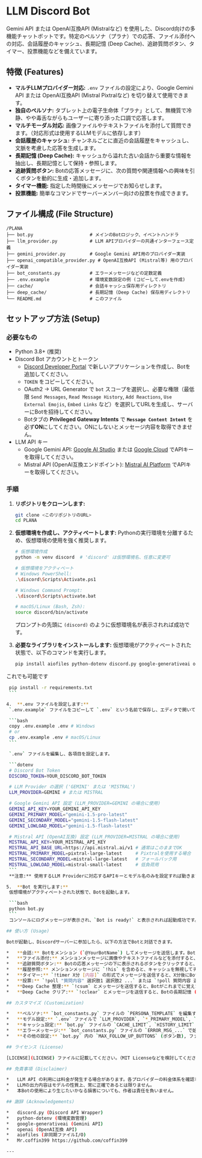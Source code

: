 # LLM Discord Bot

Gemini API または OpenAI互換API (Mistralなど) を使用した、Discord向けの多機能チャットボットです。特定のペルソナ（プラナ）での応答、ファイル添付への対応、会話履歴のキャッシュ、長期記憶 (Deep Cache)、追跡質問ボタン、タイマー、投票機能などを備えています。


## 特徴 (Features)

*   **マルチLLMプロバイダー対応:** `.env` ファイルの設定により、Google Gemini API または OpenAI互換API (Mistral Pixtralなど) を切り替えて使用できます。
*   **独自のペルソナ:** タブレット上の電子生命体「プラナ」として、無機質で冷静、やや毒舌ながらもユーザーに寄り添った口調で応答します。
*   **マルチモーダル対応:** 画像ファイルやテキストファイルを添付して質問できます。（対応形式は使用するLLMモデルに依存します）
*   **会話履歴のキャッシュ:** チャンネルごとに直近の会話履歴をキャッシュし、文脈を考慮した応答を生成します。
*   **長期記憶 (Deep Cache):** キャッシュから溢れた古い会話から重要な情報を抽出し、長期記憶として保持・参照します。
*   **追跡質問ボタン:** Botの応答メッセージに、次の質問や関連情報への興味を引くボタンを動的に生成・追加します。
*   **タイマー機能:** 指定した時間後にメッセージでお知らせします。
*   **投票機能:** 簡単なコマンドでサーバーメンバー向けの投票を作成できます。

## ファイル構成 (File Structure)

```
/PLANA
├── bot.py                     # メインのBotロジック、イベントハンドラ
├── llm_provider.py            # LLM APIプロバイダーの共通インターフェース定義
├── gemini_provider.py         # Google Gemini API用のプロバイダー実装
├── openai_compatible_provider.py # OpenAI互換API (Mistral等) 用のプロバイダー実装
├── bot_constants.py           # エラーメッセージなどの定数定義
├── .env.example               # 環境変数設定の例 (コピーして.envを作成)
├── cache/                     # 会話キャッシュ保存用ディレクトリ
├── deep_cache/                # 長期記憶 (Deep Cache) 保存用ディレクトリ
└── README.md                  # このファイル
```

## セットアップ方法 (Setup)

### 必要なもの

*   Python 3.8+ (推奨)
*   Discord Bot アカウントとトークン
    *   [Discord Developer Portal](https://discord.com/developers/applications) で新しいアプリケーションを作成し、Botを追加してください。
    *   `TOKEN` をコピーしてください。
    *   OAuth2 -> URL Generator で `bot` スコープを選択し、必要な権限（最低限 `Send Messages`, `Read Message History`, `Add Reactions`, `Use External Emojis`, `Embed Links` など）を選択してURLを生成し、サーバーにBotを招待してください。
    *   Botタブの **Privileged Gateway Intents** で **`Message Content Intent`** を必ず**ON**にしてください。ONにしないとメッセージ内容を取得できません。
*   LLM API キー
    *   Google Gemini API: [Google AI Studio](https://aistudio.google.com/) または [Google Cloud](https://cloud.google.com/vertex-ai) でAPIキーを取得してください。
    *   Mistral API (OpenAI互換エンドポイント): [Mistral AI Platform](https://console.mistral.ai/) でAPIキーを取得してください。

### 手順

1.  **リポジトリをクローンします:**

    ```bash
    git clone <このリポジトリのURL>
    cd PLANA
    ```

2.  **仮想環境を作成し、アクティベートします:**
    Pythonの実行環境を分離するため、仮想環境の使用を強く推奨します。

    ```bash
    # 仮想環境作成
    python -m venv discord  # 'discord' は仮想環境名、任意に変更可

    # 仮想環境をアクティベート
    # Windows PowerShell:
    .\discord\Scripts\Activate.ps1

    # Windows Command Prompt:
    .\discord\Scripts\activate.bat

    # macOS/Linux (Bash, Zsh):
    source discord/bin/activate
    ```
    プロンプトの先頭に `(discord)` のように仮想環境名が表示されれば成功です。

3.  **必要なライブラリをインストールします:**
    仮想環境がアクティベートされた状態で、以下のコマンドを実行します。

    ```bash
    pip install aiofiles python-dotenv discord.py google-generativeai openai
    ```

   これでも可能です
   ```bash
    pip install -r requirements.txt
    ```

4.  **.env ファイルを設定します:**
    `.env.example` ファイルをコピーして `.env` という名前で保存し、エディタで開いてください。

    ```bash
    copy .env.example .env # Windows
    # or
    cp .env.example .env # macOS/Linux
    ```

    `.env` ファイルを編集し、各項目を設定します。

    ```dotenv
    # Discord Bot Token
    DISCORD_TOKEN=YOUR_DISCORD_BOT_TOKEN

    # LLM Provider の選択 ('GEMINI' または 'MISTRAL')
    LLM_PROVIDER=GEMINI # または MISTRAL

    # Google Gemini API 設定 (LLM_PROVIDER=GEMINI の場合に使用)
    GEMINI_API_KEY=YOUR_GEMINI_API_KEY
    GEMINI_PRIMARY_MODEL="gemini-1.5-pro-latest"
    GEMINI_SECONDARY_MODEL="gemini-1.5-flash-latest"
    GEMINI_LOWLOAD_MODEL="gemini-1.5-flash-latest"

    # Mistral API (OpenAI互換) 設定 (LLM_PROVIDER=MISTRAL の場合に使用)
    MISTRAL_API_KEY=YOUR_MISTRAL_API_KEY
    MISTRAL_API_BASE_URL=https://api.mistral.ai/v1 # 通常はこのままでOK
    MISTRAL_PRIMARY_MODEL=pixtral-large-latest     # Pixtralを使用する場合
    MISTRAL_SECONDARY_MODEL=mistral-large-latest   # フォールバック用
    MISTRAL_LOWLOAD_MODEL=mistral-small-latest     # 低負荷用
    ```
    **注意:** 使用するLLM Providerに対応するAPIキーとモデル名のみを設定すれば動きますが、将来的な切り替えのために両方の設定を残しておくこともできます。`.env` ファイルはgitignoreに追加し、GitHubにコミットしないように注意してください。

5.  **Bot を実行します:**
    仮想環境がアクティベートされた状態で、Botを起動します。

    ```bash
    python bot.py
    ```
    コンソールにログメッセージが表示され、`Bot is ready!` と表示されれば起動成功です。

## 使い方 (Usage)

Botが起動し、Discordサーバーに参加したら、以下の方法でBotと対話できます。

*   **会話:** Botをメンション (`@YourBotName`) してメッセージを送信します。Botが応答を生成します。
*   **ファイル添付:** メンションメッセージに画像やテキストファイルなどを添付すると、その内容も考慮して応答します。（対応形式は使用するLLMモデルに依存）
*   **追跡質問ボタン:** Botの応答メッセージの下に表示されるボタンをクリックすると、その内容を基に追加で質問や対話ができます。
*   **履歴参照:** メンションメッセージに `!his` を含めると、キャッシュを無視してチャンネルの直近履歴を再取得して応答します。（例: `@YourBotName !his このチャンネルのログについて教えて`）
*   **タイマー:** `!timer X分 [内容]` の形式でメッセージを送信すると、X分後にBotが指定した内容でお知らせします。（例: `!timer 30分 休憩終了`）
*   **投票:** `!poll "質問内容" 選択肢1 選択肢2 ...` または `!poll 質問内容 選択肢1 選択肢2 ...` の形式でメッセージを送信すると、投票が作成され、リアクションで投票できるようになります。（例: `!poll "今日のランチ" カレー ラーメン パスタ`）
*   **Deep Cache 整理:** `!csum` とメッセージを送信すると、Botがこれまでに覚えた長期記憶 (Deep Cache) を整理し、内容を表示します。
*   **Deep Cache クリア:** `!cclear` とメッセージを送信すると、Botの長期記憶 (Deep Cache) をすべて削除します。

## カスタマイズ (Customization)

*   **ペルソナ:** `bot_constants.py` ファイルの `PERSONA_TEMPLATE` を編集することで、Botの基本的な口調や設定を変更できます。
*   **モデル設定:** `.env` ファイルで `LLM_PROVIDER`, `*_PRIMARY_MODEL`, `*_SECONDARY_MODEL`, `*_LOWLOAD_MODEL` の値を変更することで、使用するLLMプロバイダーやモデルを調整できます。
*   **キャッシュ設定:** `bot.py` ファイルの `CACHE_LIMIT`, `HISTORY_LIMIT` などの定数を変更することで、会話キャッシュや履歴取得の振る舞いを調整できます。
*   **エラーメッセージ:** `bot_constants.py` ファイルの `ERROR_MSG_...` で始まる定数を編集することで、各種エラーメッセージの表現を変更できます。
*   **その他の設定:** `bot.py` 内の `MAX_FOLLOW_UP_BUTTONS` (ボタン数), ファイルサイズ制限などの定数を調整可能です。

## ライセンス (License)

[LICENSE](LICENSE) ファイルに記載してください。（MIT Licenseなどを検討してください）

## 免責事項 (Disclaimer)

*   LLM API の利用には料金が発生する場合があります。各プロバイダーの料金体系を確認してください。
*   LLMの出力内容はモデルの性質上、常に正確であるとは限りません。
*   本Botの使用により生じたいかなる損害についても、作者は責任を負いません。

## 謝辞 (Acknowledgements)

*   discord.py (Discord API Wrapper)
*   python-dotenv (環境変数管理)
*   google-generativeai (Gemini API)
*   openai (OpenAI互換 API)
*   aiofiles (非同期ファイルI/O)
*   Mr.coffin399 https://github.com/coffin399

---
```
